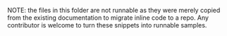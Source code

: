 NOTE: the files in this folder are not runnable as they were merely copied from the existing documentation to migrate inline code to a repo. Any contributor is welcome to turn these snippets into runnable samples.